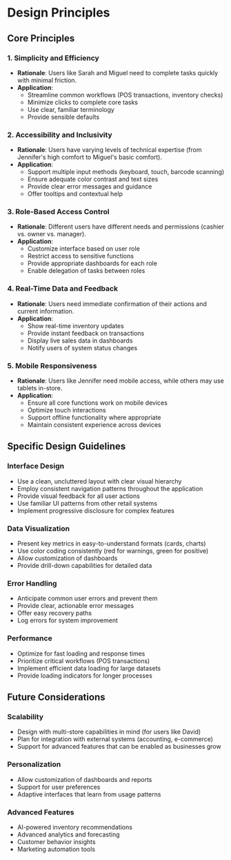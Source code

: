 # Design Principles

## Core Principles

### 1. Simplicity and Efficiency
- **Rationale**: Users like Sarah and Miguel need to complete tasks quickly with minimal friction.
- **Application**: 
  - Streamline common workflows (POS transactions, inventory checks)
  - Minimize clicks to complete core tasks
  - Use clear, familiar terminology
  - Provide sensible defaults

### 2. Accessibility and Inclusivity
- **Rationale**: Users have varying levels of technical expertise (from Jennifer's high comfort to Miguel's basic comfort).
- **Application**:
  - Support multiple input methods (keyboard, touch, barcode scanning)
  - Ensure adequate color contrast and text sizes
  - Provide clear error messages and guidance
  - Offer tooltips and contextual help

### 3. Role-Based Access Control
- **Rationale**: Different users have different needs and permissions (cashier vs. owner vs. manager).
- **Application**:
  - Customize interface based on user role
  - Restrict access to sensitive functions
  - Provide appropriate dashboards for each role
  - Enable delegation of tasks between roles

### 4. Real-Time Data and Feedback
- **Rationale**: Users need immediate confirmation of their actions and current information.
- **Application**:
  - Show real-time inventory updates
  - Provide instant feedback on transactions
  - Display live sales data in dashboards
  - Notify users of system status changes

### 5. Mobile Responsiveness
- **Rationale**: Users like Jennifer need mobile access, while others may use tablets in-store.
- **Application**:
  - Ensure all core functions work on mobile devices
  - Optimize touch interactions
  - Support offline functionality where appropriate
  - Maintain consistent experience across devices

## Specific Design Guidelines

### Interface Design
- Use a clean, uncluttered layout with clear visual hierarchy
- Employ consistent navigation patterns throughout the application
- Provide visual feedback for all user actions
- Use familiar UI patterns from other retail systems
- Implement progressive disclosure for complex features

### Data Visualization
- Present key metrics in easy-to-understand formats (cards, charts)
- Use color coding consistently (red for warnings, green for positive)
- Allow customization of dashboards
- Provide drill-down capabilities for detailed data

### Error Handling
- Anticipate common user errors and prevent them
- Provide clear, actionable error messages
- Offer easy recovery paths
- Log errors for system improvement

### Performance
- Optimize for fast loading and response times
- Prioritize critical workflows (POS transactions)
- Implement efficient data loading for large datasets
- Provide loading indicators for longer processes

## Future Considerations

### Scalability
- Design with multi-store capabilities in mind (for users like David)
- Plan for integration with external systems (accounting, e-commerce)
- Support for advanced features that can be enabled as businesses grow

### Personalization
- Allow customization of dashboards and reports
- Support for user preferences
- Adaptive interfaces that learn from usage patterns

### Advanced Features
- AI-powered inventory recommendations
- Advanced analytics and forecasting
- Customer behavior insights
- Marketing automation tools